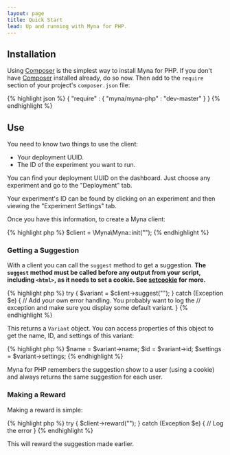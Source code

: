 ```yaml
---
layout: page
title: Quick Start
lead: Up and running with Myna for PHP.
---
```


## Installation

Using [Composer](http://getcomposer.org/) is the simplest way to install Myna for PHP. If you don't have [Composer](http://getcomposer.org/) installed already, do so now. Then add to the `require` section of your project's `composer.json` file:

{% highlight json %}
{
  "require" : { "myna/myna-php" : "dev-master" }
}
{% endhighlight %}


## Use

You need to know two things to use the client:

- Your deployment UUID.
- The ID of the experiment you want to run.

You can find your deployment UUID on the dashboard. Just choose any experiment and go to the "Deployment" tab.

Your experiment's ID can be found by clicking on an experiment and then viewing the "Experiment Settings" tab.

Once you have this information, to create a Myna client:

{% highlight php %}
$client = \Myna\Myna::init("<deployment UUID>");
{% endhighlight %}


### Getting a Suggestion

With a client you can call the `suggest` method to get a suggestion. **The `suggest` method must be called before any output from your script, including `<html>`, as it needs to set a cookie. See [setcookie](http://php.net/manual/en/function.setcookie.php) for more.**

{% highlight php %}
try {
    $variant = $client->suggest("<experiment ID>");
} catch (Exception $e) {
    // Add your own error handling. You probably want to log the
    // exception and make sure you display some default variant.
}
{% endhighlight %}

This returns a `Variant` object. You can access properties of this object to get the name, ID, and settings of this variant:

{% highlight php %}
$name = $variant->name;
$id = $variant->id;
$settings = $variant->settings;
{% endhighlight %}

Myna for PHP remembers the suggestion show to a user (using a cookie) and always returns the same suggestion for each user.

### Making a Reward

Making a reward is simple:

{% highlight php %}
try {
    $client->reward("<experiment ID>");
} catch (Exception $e) {
    // Log the error
}
{% endhighlight %}

This will reward the suggestion made earlier.
